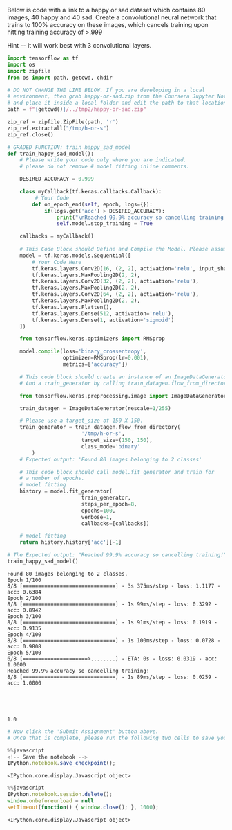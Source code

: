 
Below is code with a link to a happy or sad dataset which contains 80 images, 40 happy and 40 sad. 
Create a convolutional neural network that trains to 100% accuracy on these images,  which cancels training upon hitting training accuracy of >.999

Hint -- it will work best with 3 convolutional layers.


```python
import tensorflow as tf
import os
import zipfile
from os import path, getcwd, chdir

# DO NOT CHANGE THE LINE BELOW. If you are developing in a local
# environment, then grab happy-or-sad.zip from the Coursera Jupyter Notebook
# and place it inside a local folder and edit the path to that location
path = f"{getcwd()}/../tmp2/happy-or-sad.zip"

zip_ref = zipfile.ZipFile(path, 'r')
zip_ref.extractall("/tmp/h-or-s")
zip_ref.close()
```


```python
# GRADED FUNCTION: train_happy_sad_model
def train_happy_sad_model():
    # Please write your code only where you are indicated.
    # please do not remove # model fitting inline comments.

    DESIRED_ACCURACY = 0.999

    class myCallback(tf.keras.callbacks.Callback):
         # Your Code
        def on_epoch_end(self, epoch, logs={}):
            if(logs.get('acc') > DESIRED_ACCURACY):
                print("\nReached 99.9% accuracy so cancelling training!")
                self.model.stop_training = True

    callbacks = myCallback()
    
    # This Code Block should Define and Compile the Model. Please assume the images are 150 X 150 in your implementation.
    model = tf.keras.models.Sequential([
        # Your Code Here
        tf.keras.layers.Conv2D(16, (2, 2), activation='relu', input_shape=(150, 150, 3)),
        tf.keras.layers.MaxPooling2D(2, 2),
        tf.keras.layers.Conv2D(32, (2, 2), activation='relu'),
        tf.keras.layers.MaxPooling2D(2, 2),
        tf.keras.layers.Conv2D(64, (2, 2), activation='relu'),
        tf.keras.layers.MaxPooling2D(2, 2),
        tf.keras.layers.Flatten(),
        tf.keras.layers.Dense(512, activation='relu'),
        tf.keras.layers.Dense(1, activation='sigmoid')
    ])

    from tensorflow.keras.optimizers import RMSprop

    model.compile(loss='binary_crossentropy',
                  optimizer=RMSprop(lr=0.001),
                  metrics=['accuracy'])

    # This code block should create an instance of an ImageDataGenerator called train_datagen 
    # And a train_generator by calling train_datagen.flow_from_directory

    from tensorflow.keras.preprocessing.image import ImageDataGenerator

    train_datagen = ImageDataGenerator(rescale=1/255)

    # Please use a target_size of 150 X 150.
    train_generator = train_datagen.flow_from_directory(
                        '/tmp/h-or-s',
                        target_size=(150, 150),
                        class_mode='binary'
        )
    # Expected output: 'Found 80 images belonging to 2 classes'

    # This code block should call model.fit_generator and train for
    # a number of epochs.
    # model fitting
    history = model.fit_generator(
                        train_generator,
                        steps_per_epoch=8,
                        epochs=100,
                        verbose=1,
                        callbacks=[callbacks])

    # model fitting
    return history.history['acc'][-1]
```


```python
# The Expected output: "Reached 99.9% accuracy so cancelling training!""
train_happy_sad_model()
```

    Found 80 images belonging to 2 classes.
    Epoch 1/100
    8/8 [==============================] - 3s 375ms/step - loss: 1.1177 - acc: 0.6384
    Epoch 2/100
    8/8 [==============================] - 1s 99ms/step - loss: 0.3292 - acc: 0.8942
    Epoch 3/100
    8/8 [==============================] - 1s 91ms/step - loss: 0.1919 - acc: 0.9135
    Epoch 4/100
    8/8 [==============================] - 1s 100ms/step - loss: 0.0728 - acc: 0.9808
    Epoch 5/100
    6/8 [=====================>........] - ETA: 0s - loss: 0.0319 - acc: 1.0000
    Reached 99.9% accuracy so cancelling training!
    8/8 [==============================] - 1s 89ms/step - loss: 0.0259 - acc: 1.0000





    1.0




```python
# Now click the 'Submit Assignment' button above.
# Once that is complete, please run the following two cells to save your work and close the notebook
```


```javascript
%%javascript
<!-- Save the notebook -->
IPython.notebook.save_checkpoint();
```


    <IPython.core.display.Javascript object>



```javascript
%%javascript
IPython.notebook.session.delete();
window.onbeforeunload = null
setTimeout(function() { window.close(); }, 1000);
```


    <IPython.core.display.Javascript object>



```python

```
